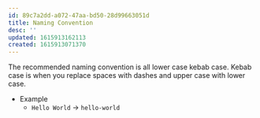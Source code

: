 ```yaml
---
id: 89c7a2dd-a072-47aa-bd50-28d99663051d
title: Naming Convention
desc: ''
updated: 1615913162113
created: 1615913071370
---
```


The recommended naming convention is all lower case kebab case. Kebab case is when you replace spaces with dashes and upper case with lower case.

- Example
    - `Hello World` -> `hello-world`